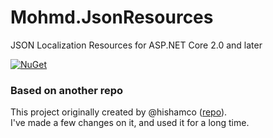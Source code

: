 # Mohmd.JsonResources
JSON Localization Resources for ASP.NET Core 2.0 and later

[![NuGet](https://img.shields.io/badge/nuget-1.04-blue.svg)](https://www.nuget.org/packages/Mohmd.JsonResources/)


### Based on another repo
This project originally created by @hishamco ([repo](https://github.com/hishamco/My.Extensions.Localization.Json)).  
I've made a few changes on it, and used it for a long time.
